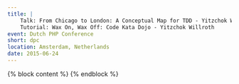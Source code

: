 ```yaml
---
title: |
    Talk: From Chicago to London: A Conceptual Map for TDD - Yitzchok Willroth<br>
    Tutorial: Wax On, Wax Off: Code Kata Dojo - Yitzchok Willroth
event: Dutch PHP Conference
short: dpc
location: Amsterdam, Netherlands
date: 2015-06-24
---
```

{% block content %}
{% endblock %}
